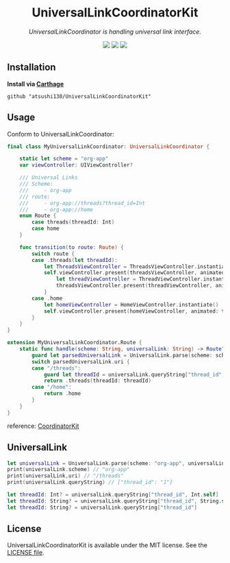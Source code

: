 <p align="center">
    <h1 align="center">UniversalLinkCoordinatorKit</h1>
</p1>

<p align="center"><i>UniversalLinkCoordinator is handling universal link interface.</i></p>

<p align="center">
    <a href=".license"><img src="https://img.shields.io/badge/license-MIT-blue.svg"></a> 
    <a href="https://github.com/atsushi130/UniversalLinkCoordinatorKit.git"><img src="https://img.shields.io/badge/Swift-UniversalLinkCoordinatorKit-3B5998.svg"></a> 
    <img src="https://img.shields.io/badge/Swift-4-ffac45.svg">
</p>

## Installation
**Install via [Carthage](https://github.com/Carthage/Carthage)**  
```
github "atsushi130/UniversalLinkCoordinatorKit"
```

## Usage
Conform to UniversalLinkCoordinator:
```swift
final class MyUniversalLinkCoordinator: UniversalLinkCoordinator {

    static let scheme = "org-app"
    var viewController: UIViewController?

    /// Universal Links
    /// Scheme:
    ///     - org-app
    /// route:
    ///     - org-app://threads?thread_id=Int
    ///     - org-app://home
    enum Route {
        case threads(threadId: Int)
        case home
    }

    func transition(to route: Route) {
        switch route {
        case .threads(let threadId):
            let ThreadsViewController = ThreadsViewController.instantiate() // ref: CoordinatorKit
            self.viewController.present(threadsViewController, animated: true) {
                let threadViewController = ThreadViewController.instantiate()
                threadsViewController.present(threadViewController, animated: true)
            }
        case .home
            let homeViewController = HomeViewController.instantiate()
            self.viewController.present(homeViewController, animated: true)
        }
    }
}

extension MyUniversalLinkCoordinator.Route {
    static func handle(scheme: String, universalLink: String) -> Route? {
        guard let parsedUniversalLink = UniversalLink.parse(scheme: scheme, universalLink: universalLink) else { return nil }
        switch parsedUniversalLink.uri {
        case "/threads":
            guard let threadId = universalLink.queryString["thread_id", Int.self] else { return nil }
            return .threads(threadId: threadId)
        case "/home":
            return .home
        }
    }
}
```
reference: [CoordinatorKit](https://github.com/atsushi130/CoordinatorKit)

## UniversalLink
```swift
let universalLink = UniversalLink.parse(scheme: "org-app", universalLink: "org-app://threads?thread_id=1")
print(universalLink.scheme) // "org-app"
print(universalLink,uri) // "/threads"
print(universalLink.queryString) // ["thread_id": "1"]

let threadId: Int? = universalLink.queryString["thread_id", Int.self]
let threadId: String? = universalLink.queryString["thread_id", String.self]
let threadId: String? = universalLink.queryString["thread_id"]
```

## License
UniversalLinkCoordinatorKit is available under the MIT license. See the [LICENSE file](https://github.com/atsushi130/UniversalLinkCoordinatorKit/blob/master/license).

